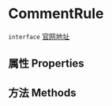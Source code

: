 # CommentRule
`interface` [官网地址](https://microsoft.github.io/monaco-editor/docs.html#interfaces/languages.CommentRule.html)
## 属性 Properties
## 方法 Methods

